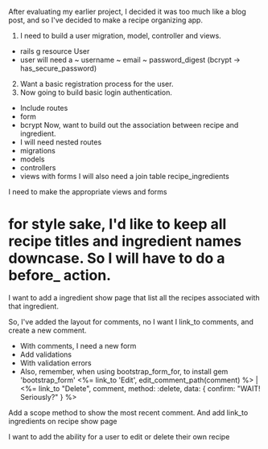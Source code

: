 After evaluating my earlier project, I decided it was too much like a blog post, and so I've decided to make a recipe organizing app.  

1. I need to build a user migration, model, controller and views.
  * rails g resource User
  * user will need a
    ~ username
    ~ email
    ~ password_digest (bcrypt -> has_secure_password)
2. Want a basic registration process for the user.  
3. Now going to build basic login authentication.
  * Include routes
  * form
  * bcrypt
Now, want to build out the association between recipe and ingredient.   
  * I will need nested routes
  * migrations
  * models
  * controllers
  * views with forms
I will also need a join table recipe_ingredients

I need to make the appropriate views and forms
# for style sake, I'd like to keep all recipe titles and ingredient names downcase. So I will have to do a before_ action.  

I want to add a ingredient show page that list all the recipes associated with that ingredient.

So, I've added the layout for comments, no I want I link_to comments, and create a new comment.
  * With comments, I need a new form
  * Add validations
  * With validation errors
  * Also, remember, when using bootstrap_form_for, to install gem 'bootstrap_form'
  <%= link_to 'Edit', edit_comment_path(comment) %> | <%= link_to "Delete", comment, method: :delete, data: { confirm: "WAIT! Seriously?" } %>

  Add a scope method to show the most recent comment.
  And add link_to ingredients on recipe show page

  I want to add the ability for a user to edit or delete their own recipe
